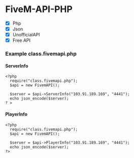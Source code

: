 # FiveM-API-PHP
- [x] Php
- [x] Json
- [x] UnofficialAPI
- [x] Free API

### Example **class.fivemapi.php**
#### ServerInfo
```
<?php
  require("class.fivemapi.php");
  $api = new FivemAPI();
  
  $server = $api->ServerInfo("103.91.189.169", "4441");
  echo json_encode($server);
? >
```

#### PlayerInfo
```
<?php
  require("class.fivemapi.php");
  $api = new FivemAPI();
  
  $server = $api->PlayerInfo("103.91.189.169", "4441");
  echo json_encode($server);
?>
```
